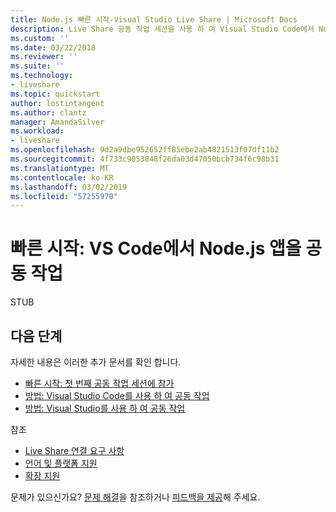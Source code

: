 ```yaml
---
title: Node.js 빠른 시작-Visual Studio Live Share | Microsoft Docs
description: Live Share 공동 작업 세션을 사용 하 여 Visual Studio Code에서 Node.js 프로젝트에서 공동 작업 요약된 하는 연습입니다.
ms.custom: ''
ms.date: 03/22/2018
ms.reviewer: ''
ms.suite: ''
ms.technology:
- liveshare
ms.topic: quickstart
author: lostintangent
ms.author: clantz
manager: AmandaSilver
ms.workload:
- liveshare
ms.openlocfilehash: 9d2a9dbe952652ff85ebe2ab4821513f07df11b2
ms.sourcegitcommit: 4f733c9053848f26da03d47050bcb734f6c98b31
ms.translationtype: MT
ms.contentlocale: ko-KR
ms.lasthandoff: 03/02/2019
ms.locfileid: "57255970"
---
```

<!--
Copyright © Microsoft Corporation
All rights reserved.
Creative Commons Attribution 4.0 License (International): https://creativecommons.org/licenses/by/4.0/legalcode
-->

# <a name="quickstart-collaborate-on-a-nodejs-app-in-vs-code"></a>빠른 시작: VS Code에서 Node.js 앱을 공동 작업

STUB

## <a name="next-steps"></a>다음 단계

자세한 내용은 이러한 추가 문서를 확인 합니다.

- [빠른 시작: 첫 번째 공동 작업 세션에 참가](join.md)
- [방법: Visual Studio Code를 사용 하 여 공동 작업](../use/vscode.md)
- [방법: Visual Studio를 사용 하 여 공동 작업](../use/vs.md)

참조

- [Live Share 연결 요구 사항](../reference/connectivity.md)
- [언어 및 플랫폼 지원](../reference/platform-support.md)
- [확장 지원](../reference/extensions.md)

문제가 있으신가요? [문제 해결](../troubleshooting.md)을 참조하거나 [피드백을 제공](../support.md)해 주세요.
